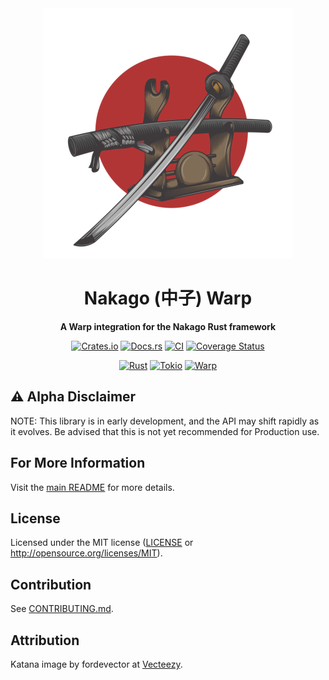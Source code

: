 <div align="center">

  <img src="https://raw.githubusercontent.com/bkonkle/nakago/main/website/static/img/katana.png" width="400" alt="A katana leaning on a stand"/>

  <h1>Nakago (中子) Warp</h1>

  <p>
    <strong>A Warp integration for the Nakago Rust framework</strong>
  </p>

  [![Crates.io](https://img.shields.io/crates/v/nakago-warp.svg)](https://crates.io/crates/nakago-warp)
  [![Docs.rs](https://docs.rs/nakago/badge.svg)](https://docs.rs/nakago)
  [![CI](https://github.com/bkonkle/nakago/workflows/CI/badge.svg)](https://github.com/bkonkle/nakago/actions)
  [![Coverage Status](https://codecov.io/gh/bkonkle/nakago/branch/main/graph/badge.svg?token=BXEZAMHVLP)](https://codecov.io/gh/bkonkle/nakago)

  [![Rust](https://img.shields.io/badge/rust-2021-a72145?logo=rust&style=flat)](https://www.rust-lang.org)
  [![Tokio](https://img.shields.io/badge/tokio-463103?logo=rust&style=flat)](https://tokio.rs)
  [![Warp](https://img.shields.io/badge/warp-7b5312?logo=rust&style=flat)](https://crates.io/crates/warp)

</div>

## ⚠️ Alpha Disclaimer

NOTE: This library is in early development, and the API may shift rapidly as it evolves. Be advised that this is not yet recommended for Production use.

## For More Information

Visit the [main README](../README.md) for more details.

## License

Licensed under the MIT license ([LICENSE](../LICENSE) or <http://opensource.org/licenses/MIT>).

## Contribution

See [CONTRIBUTING.md](../CONTRIBUTING.md).

## Attribution

Katana image by fordevector at [Vecteezy](https://www.vecteezy.com/free-vector/katana).
